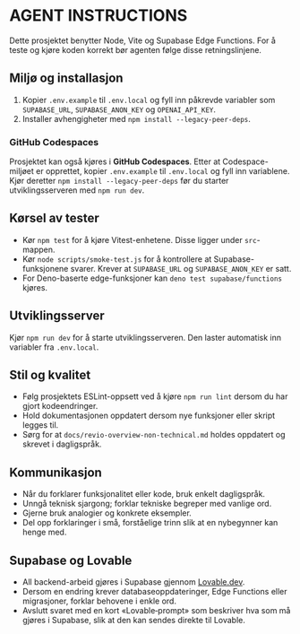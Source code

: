 # AGENT INSTRUCTIONS

Dette prosjektet benytter Node, Vite og Supabase Edge Functions. For å teste og kjøre koden korrekt bør agenten følge disse retningslinjene.

## Miljø og installasjon

1. Kopier `.env.example` til `.env.local` og fyll inn påkrevde variabler som `SUPABASE_URL`, `SUPABASE_ANON_KEY` og `OPENAI_API_KEY`.
2. Installer avhengigheter med `npm install --legacy-peer-deps`.

### GitHub Codespaces

Prosjektet kan også kjøres i **GitHub Codespaces**. Etter at Codespace-miljøet er opprettet,
kopier `.env.example` til `.env.local` og fyll inn variablene. Kjør deretter
`npm install --legacy-peer-deps` før du starter utviklingsserveren med
`npm run dev`.

## Kørsel av tester

- Kør `npm test` for å kjøre Vitest-enhetene. Disse ligger under `src`-mappen.
- Kør `node scripts/smoke-test.js` for å kontrollere at Supabase-funksjonene svarer. Krever at `SUPABASE_URL` og `SUPABASE_ANON_KEY` er satt.
- For Deno-baserte edge-funksjoner kan `deno test supabase/functions` kjøres.

## Utviklingsserver

Kjør `npm run dev` for å starte utviklingsserveren. Den laster automatisk inn variabler fra `.env.local`.

## Stil og kvalitet

- Følg prosjektets ESLint-oppsett ved å kjøre `npm run lint` dersom du har gjort kodeendringer.
- Hold dokumentasjonen oppdatert dersom nye funksjoner eller skript legges til.
- Sørg for at `docs/revio-overview-non-technical.md` holdes oppdatert og skrevet i dagligspråk.

## Kommunikasjon

- Når du forklarer funksjonalitet eller kode, bruk enkelt dagligspråk.
- Unngå teknisk sjargong; forklar tekniske begreper med vanlige ord.
- Gjerne bruk analogier og konkrete eksempler.
- Del opp forklaringer i små, forståelige trinn slik at en nybegynner kan henge med.

## Supabase og Lovable

- All backend-arbeid gjøres i Supabase gjennom [Lovable.dev](https://lovable.dev/).
- Dersom en endring krever databaseoppdateringer, Edge Functions eller migrasjoner,
  forklar behovene i enkle ord.
- Avslutt svaret med en kort «Lovable‑prompt» som beskriver hva som må gjøres i Supabase,
  slik at den kan sendes direkte til Lovable.